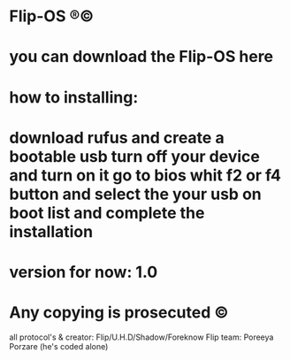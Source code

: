 # Flip-OS ®️©️
# you can download the Flip-OS here
# how to installing:
# download rufus and create a bootable usb turn off your device and turn on it go to bios whit f2 or f4 button and select the your usb on boot list and complete the installation
# version for now: 1.0
# Any copying is prosecuted ©️
all protocol's & creator: Flip/U.H.D/Shadow/Foreknow
Flip team: Poreeya Porzare (he's coded alone)
